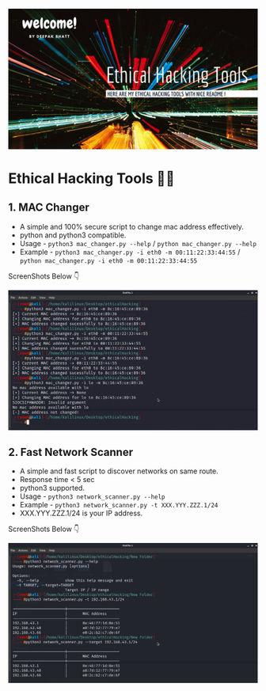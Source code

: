 ![Screenshot-1](https://github.com/deathook007/Ethical-Hacking-Tools/blob/main/Ethical%20Hacking%20Tools.jpg)
# Ethical Hacking Tools 🐱‍💻

## 1. MAC Changer
- A simple and 100% secure script to change mac address effectively.
- python and python3 compatible.
- Usage - ```python3 mac_changer.py --help``` / ```python mac_changer.py --help```
- Example - ```python3 mac_changer.py -i eth0 -m 00:11:22:33:44:55``` / ```python mac_changer.py -i eth0 -m 00:11:22:33:44:55```

ScreenShots Below 👇

![Screenshot-1](https://github.com/deathook007/Ethical-Hacking-Tools/blob/main/MAC%20Address%20Changer/mac_changer.png)


## 2. Fast Network Scanner
- A simple and fast script to discover networks on same route.
- Response time < 5 sec
- python3 supported.
- Usage - ```python3 network_scanner.py --help```
- Example - ```python3 network_scanner.py -t XXX.YYY.ZZZ.1/24```
- XXX.YYY.ZZZ.1/24 is your IP address.

ScreenShots Below 👇

![Screenshot-1](https://github.com/deathook007/Ethical-Hacking-Tools/blob/main/Network%20Scanner/network_scanner.png)
